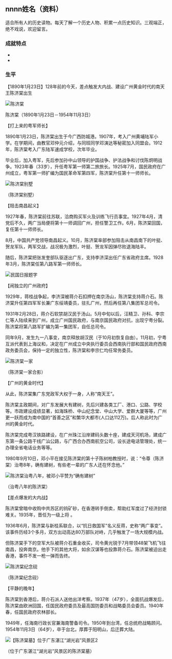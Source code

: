 ## nnnn姓名（资料）

适合所有人的历史读物。每天了解一个历史人物、积累一点历史知识。三观端正，绝不戏说，欢迎留言。  

### 成就特点

- ​
- ​


### 生平

【1890年1月23日】128年前的今天，差点触发大内战、建设广州黄金时代的南天王陈济棠出生

![陈济棠](陈济棠.jpg)

陈济棠（1890年1月23日－1954年11月3日）

【打上来的粤军师长】

1890年1月23日，陈济棠出生于今广西防城港。1907年，考入广州黄埔陆军小学。在学期间，由教官邓仲元介绍，与同班同学邓演达等秘密加入同盟会。1912年，陈济棠考入广东陆军速成学校，次年毕业。

毕业后，加入粤军，先后参加孙中山领导的护国战争、护法战争和讨伐陈炯明战争。1923年春（33岁），升任粤军第一师第二旅旅长。1925年7月，国民政府在广州成立，粤军第一师扩编为国民革命军第四军，陈济棠升任第十一师师长。

![陈济棠别墅](陈济棠别墅.jpg)

（陈济棠别墅）

【阻击南昌起义】

1927年春，陈济棠前往苏联，洽商购买军火及训练飞行员事宜。1927年4月，清党后不久，两广当局便将第十一师调回广州，担任警卫工作。6月，陈济棠回国，复任第十一师师长。

8月，中国共产党领导南昌起义。10月，陈济棠率部参加阻击从南昌南下的叶挺、贺龙军队，两军交战，战况极为激烈，叶挺、贺龙军因弹尽败退海陆丰。

随后，陈济棠把张发奎部队驱逐出广东，支持李济深出任广东省政府主席。1928年3月，陈济棠任第八路军第一师师长。

![民国日报题字](民国日报题字.jpg)

【闹独立的广州政府】

1929年，蒋桂战争起，李济深被蒋介石扣押在南京汤山，陈济棠支持蒋介石。陈济棠升任第四军军长兼广东绥靖委员，驻扎广州，然后再任第八集团军总司令。

1931年2月28日，蒋介石软禁胡汉民于汤山。5月中旬以后，汪精卫、孙科、李宗仁等人陆续来到广州，成立广州国民政府，与南京国民政府对抗，出现宁粤分裂。陈济棠将第八路军扩编为第一集团军，自任总司令。

同年9月，发生九一八事变，南京释放胡汉民（于10月初恢复自由）。11月初，宁粤互派代表到上海议和，决定在广州成立中央执行委员会西南执行部和国民政府西南政务委员会，保持一定的独立性，陈济棠和李宗仁均任常务委员。

![陈济棠一家](陈济棠一家.jpeg)

（陈济棠一家合影）

【广州的黄金时代】

从此，陈济棠集广东党政军大权于一身，人称“南天王”。

陈济棠主政期间，对广东发展大有建树，先后兴建各类工厂、港口、公路、学校等。市政建设成绩显著，如海珠桥、中山纪念堂、中山大学、爱群大厦等等，广州更一跃而成为南中国的“首善之区”和繁华大都市(人口达112万)。后人称此时为广州的黄金时代。

陈济棠完成粤汉铁路建设，在广州珠江沿岸建码头数十座，建成天河机场，建成广东第一条公路干线广汕公路，与广西合办西南航空公司，设长途电话管理处，统一办理全省电话业务等等。

1980年9月10日，邓小平在接见陈济棠的第十子陈树柏教授时，说：“令尊（陈济棠）治粤8年，确有建树，有些老一辈的广东人还在怀念他。”

![陈济棠治粤八年，被邓小平赞为“确有建树”](陈济棠治粤八年，被邓小平赞为“确有建树”.jpg)

（治粤八年的陈济棠）

【差点爆发的大内战】

陈济棠曾暗中收购中共苏区的钨矿砂，在香港转手倒卖，帮助红军度过了经济封锁难关。1935年，晋任为一级上将 。

1936年6月，陈济棠与新桂系联合，以“抗日救国军”名义反蒋，史称“两广事变”。该事件历经3个多月，双方出动高达80万部队对峙，几乎触发了一场大规模内战。

但陈济棠手下的空军大队被蒋介石重金收买，司令黄光锐于7月带领48架飞机飞往南昌，投奔南京。他手下的其他大将，如余汉谋等也投靠蒋介石。陈济棠被迫出走香港，事件不发一枪一弹而告终。

![陈济棠纪念砚](陈济棠纪念砚.jpg)

（陈济棠纪念砚）

【平静的晚年】

陈济棠到香港后，蒋介石派人送他出洋考察。1937年（47岁），全面抗战爆发后，陈济棠由欧洲回国，任国民政府委员及最高国防委员和战略委员会委员。1940年春，任国民政府农林部长。

1949年，任海南行政长官兼海南警备司令。1950年到台湾，任总统府战略顾问。1954年11月3日（64岁），卒于台北，厚葬于阳明山，后迁葬大陆。

![【陈济棠墓】位于广东湛江“湖光岩”风景区2](【陈济棠墓】位于广东湛江“湖光岩”风景区2.jpg)

（位于广东湛江“湖光岩”风景区的陈济棠墓）








